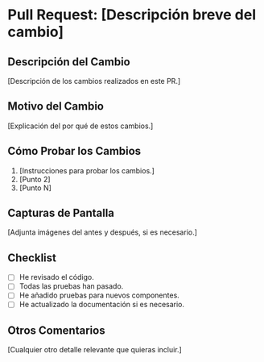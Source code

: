 # Pull Request: [Descripción breve del cambio]

## Descripción del Cambio
[Descripción de los cambios realizados en este PR.]

## Motivo del Cambio
[Explicación del por qué de estos cambios.]

## Cómo Probar los Cambios
1. [Instrucciones para probar los cambios.]
2. [Punto 2]
3. [Punto N]

## Capturas de Pantalla
[Adjunta imágenes del antes y después, si es necesario.]

## Checklist
- [ ] He revisado el código.
- [ ] Todas las pruebas han pasado.
- [ ] He añadido pruebas para nuevos componentes.
- [ ] He actualizado la documentación si es necesario.

## Otros Comentarios
[Cualquier otro detalle relevante que quieras incluir.]

